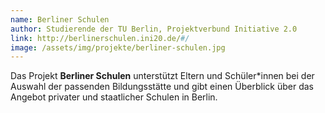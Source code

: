 ```yaml
---
name: Berliner Schulen
author: Studierende der TU Berlin, Projektverbund Initiative 2.0
link: http://berlinerschulen.ini20.de/#/
image: /assets/img/projekte/berliner-schulen.jpg
---
```

Das Projekt **Berliner Schulen** unterstützt Eltern und Schüler*innen bei der Auswahl der passenden Bildungsstätte
und gibt einen Überblick über das Angebot privater und staatlicher Schulen in Berlin.

